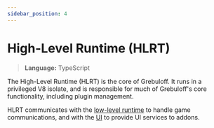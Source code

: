 ```yaml
---
sidebar_position: 4
---
```


# High-Level Runtime (HLRT)

> **Language:** TypeScript

The High-Level Runtime (HLRT) is the core of Grebuloff. It runs in a privileged
V8 isolate, and is responsible for much of Grebuloff's core functionality,
including plugin management.

HLRT communicates with the [low-level runtime](/architecture/llrt) to handle
game communications, and with the [UI](/architecture/ui) to provide UI services
to addons.
